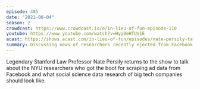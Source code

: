 ```yaml
---
episode: 485
date: "2021-08-04"
season: 2
crowdcast: https://www.crowdcast.io/e/in-lieu-of-fun-episode-110
youtube: https://www.youtube.com/watch?v=Hyy0eHTUV1E
acast: https://shows.acast.com/in-lieu-of-fun/episodes/nate-persily-talks-facebook-and-data-sharing
summary: Discussing news of researchers recently ejected from Facebook
---
```

Legendary Stanford Law Professor Nate Persily returns to the show to talk about the NYU researchers who got the boot for scraping ad data from Facebook and what social science data research of big tech companies should look like.
